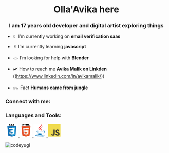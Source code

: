 <h1 align="center">Olla'Avika here</h1>
<h3 align="center">I am 17 years old developer and digital artist exploring things </h3>

- ☾ I’m currently working on **email verification saas**

- ✌︎︎ I’m currently learning **javascript**

- 𓁼 I’m looking for help with **Blender**

- 🛩 How to reach me **Avika Malik on Linkden** ((https://www.linkedin.com/in/avikamalik/))

- 𓃮 Fact **Humans came from jungle**

<h3 align="left">Connect with me:</h3>
<p align="left">
</p>

<h3 align="left">Languages and Tools:</h3>
<p align="left"> <a href="https://www.w3schools.com/css/" target="_blank" rel="noreferrer"> <img src="https://raw.githubusercontent.com/devicons/devicon/master/icons/css3/css3-original-wordmark.svg" alt="css3" width="40" height="40"/> </a> <a href="https://www.w3.org/html/" target="_blank" rel="noreferrer"> <img src="https://raw.githubusercontent.com/devicons/devicon/master/icons/html5/html5-original-wordmark.svg" alt="html5" width="40" height="40"/> </a> <a href="https://www.java.com" target="_blank" rel="noreferrer"> <img src="https://raw.githubusercontent.com/devicons/devicon/master/icons/java/java-original.svg" alt="java" width="40" height="40"/> </a> <a href="https://developer.mozilla.org/en-US/docs/Web/JavaScript" target="_blank" rel="noreferrer"> <img src="https://raw.githubusercontent.com/devicons/devicon/master/icons/javascript/javascript-original.svg" alt="javascript" width="40" height="40"/> </a> </p>

<p><img align="center" src="https://github-readme-stats.vercel.app/api/top-langs?username=codeyugi&show_icons=true&locale=en&layout=compact" alt="codeyugi" /></p>
